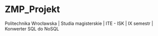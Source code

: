 # ZMP_Projekt
Politechnika Wrocławska | Studia magisterskie | ITE - ISK | IX semestr | Konwerter SQL do NoSQL
